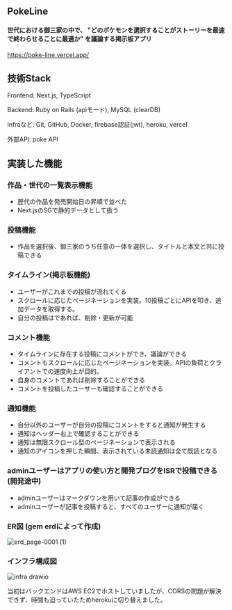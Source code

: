 ## PokeLine
#### 世代における御三家の中で、 "どのポケモンを選択することがストーリーを最速で終わらせることに最適か" を議論する掲示板アプリ
https://poke-line.vercel.app/

## 技術Stack
Frontend: Next.js, TypeScript

Backend: Ruby on Rails (apiモード), MySQL (clearDB)

Infraなど: Git, GitHub, Docker, firebase認証(jwt), heroku, vercel

外部API: poke API

## 実装した機能
### 作品・世代の一覧表示機能
- 歴代の作品を発売開始日の昇順で並べた
- Next.jsのSGで静的データとして扱う

### 投稿機能
- 作品を選択後、御三家のうち任意の一体を選択し、タイトルと本文と共に投稿できる

### タイムライン(掲示板機能)
- ユーザーがこれまでの投稿が流れてくる
- スクロールに応じたページネーションを実装。10投稿ごとにAPIを叩き、追加データを取得する。
- 自分の投稿はであれば、削除・更新が可能

### コメント機能
- タイムラインに存在する投稿にコメントができ、議論ができる
- コメントもスクロールに応じたページネーションを実装。APIの負荷とクライアントでの速度向上が目的。
- 自身のコメントであれば削除することができる
- コメントを投稿したユーザーも確認することができる

### 通知機能
- 自分以外のユーザーが自分の投稿にコメントをすると通知が発生する
- 通知はヘッダー右上で確認することができる
- 通知は無限スクロール型のページネーションで表示される
- 通知のアイコンを押した瞬間、表示されている未読通知は全て既読となる

### adminユーザーはアプリの使い方と開発ブログをISRで投稿できる(開発途中)
- adminユーザーはマークダウンを用いて記事の作成ができる
- adminユーザーが記事を投稿すると、すべてのユーザーに通知が届く

### ER図 (gem erdによって作成)
![erd_page-0001 (1)](https://user-images.githubusercontent.com/109059044/220365527-99756072-8d29-4da1-822a-bdbd0a75e3b2.jpg)

### インフラ構成図
 ![infra drawio](https://user-images.githubusercontent.com/109059044/220444849-8a5bfa0e-e2f3-44cf-9007-6842e0679cb8.svg)


当初はバックエンドはAWS EC2でホストしていましたが、CORSの問題が解決できず、時間も迫っていたためherokuに切り替えました。
